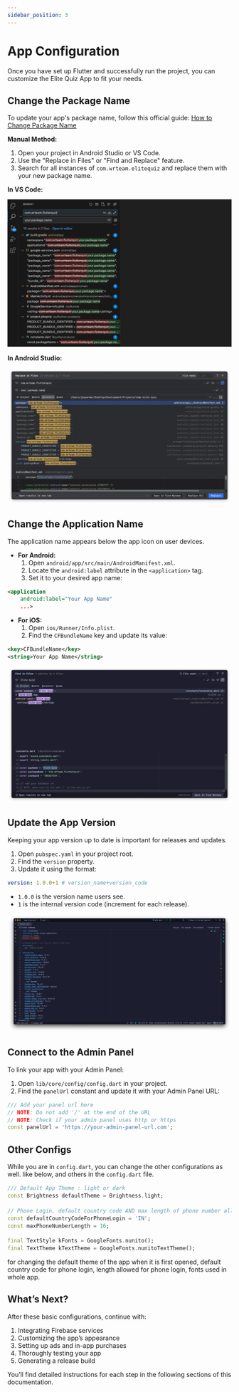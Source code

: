 ```yaml
---
sidebar_position: 3
---
```


# App Configuration

Once you have set up Flutter and successfully run the project, you can customize the Elite Quiz App to fit your needs.

## Change the Package Name

To update your app's package name, follow this official guide: [How to Change Package Name](https://wrteam-in.github.io/common_app_doc/GeneralSettings/packagename)

**Manual Method:**

1. Open your project in Android Studio or VS Code.
2. Use the "Replace in Files" or "Find and Replace" feature.
3. Search for all instances of `com.wrteam.elitequiz` and replace them with your new package name.

**In VS Code:**

![VS Code Replace Package Name](/img/app/vs_code_replace_pkg_name.webp)

**In Android Studio:**

![Android Studio Replace Package Name](/img/app/studio_replace_pkg_name.webp)

## Change the Application Name

The application name appears below the app icon on user devices.

- **For Android:**
  1. Open `android/app/src/main/AndroidManifest.xml`.
  2. Locate the `android:label` attribute in the `<application>` tag.
  3. Set it to your desired app name:

```xml
<application
    android:label="Your App Name"
    ...>
```

- **For iOS:**
  1. Open `ios/Runner/Info.plist`.
  2. Find the `CFBundleName` key and update its value:

```xml
<key>CFBundleName</key>
<string>Your App Name</string>
```

![Rename App](/img/app/rename_app.webp)

## Update the App Version

Keeping your app version up to date is important for releases and updates.

1. Open `pubspec.yaml` in your project root.
2. Find the `version` property.
3. Update it using the format:

```yaml
version: 1.0.0+1 # version_name+version_code
```

- `1.0.0` is the version name users see.
- `1` is the internal version code (increment for each release).

![Change App Version](/img/app/change_app_version.webp)

## Connect to the Admin Panel

To link your app with your Admin Panel:

1. Open `lib/core/config/config.dart` in your project.
2. Find the `panelUrl` constant and update it with your Admin Panel URL:

```dart
/// Add your panel url here
// NOTE: Do not add '/' at the end of the URL
// NOTE: Check if your admin panel uses http or https
const panelUrl = 'https://your-admin-panel-url.com';
```

## Other Configs

While you are in `config.dart`, you can change the other configurations as well.
like below, and others in the `config.dart` file.

```dart
/// Default App Theme : light or dark
const Brightness defaultTheme = Brightness.light;

// Phone Login, default country code AND max length of phone number allowed
const defaultCountryCodeForPhoneLogin = 'IN';
const maxPhoneNumberLength = 16;

final TextStyle kFonts = GoogleFonts.nunito();
final TextTheme kTextTheme = GoogleFonts.nunitoTextTheme();
```

for changing the default theme of the app when it is first opened,
default country code for phone login, length allowed for phone login,
fonts used in whole app.

## What’s Next?

After these basic configurations, continue with:

1. Integrating Firebase services
2. Customizing the app’s appearance
3. Setting up ads and in-app purchases
4. Thoroughly testing your app
5. Generating a release build

You’ll find detailed instructions for each step in the following sections of this documentation.

